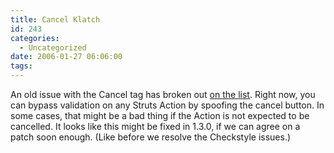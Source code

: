```yaml
---
title: Cancel Klatch
id: 243
categories:
  - Uncategorized
date: 2006-01-27 06:06:00
tags:
---
```


An old issue with the Cancel tag has broken out [on the list](http://www.mail-archive.com/dev@struts.apache.org/msg17335.html). Right now, you can bypass validation on any Struts Action by spoofing the cancel button. In some cases, that might be a bad thing if the Action is not expected to be cancelled. It looks like this might be fixed in 1.3.0, if we can agree on a patch soon enough. (Like before we resolve the Checkstyle issues.)